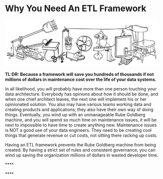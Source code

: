# Why You Need An ETL Framework

![](../../.gitbook/assets/cropped-sized_banner6-3.jpg)


**TL:DR: Because a framework will save you hundreds of thousands if not millions of dollars in maintenance cost over the life of your data systems.**

In all likelihood, you will probably have more than one person touching your data architecture. Everybody has opinions about how it should be done, and when one chief architect leaves, the next one will implement his or her opinionated solution. You also may have various teams working data and creating products and applications; they also have their own way of doing things. Eventually, you wind up with an unmanageable Rube Goldberg machine, and you will spend so much time on maintenance issues, it will be next to impossible to have time to create anything new. Maintenance issues is NOT a good use of your data engineers. They need to be creating cool things that generate revenue or cut costs, not sitting there racking up costs.

Having an ETL framework prevents the Rube Goldberg machine from being created. By having a strict set of rules and consistent governance, you can wind up saving the organization millions of dollars in wasted developer time.

\*\*\*\*



\*\*\*\*




